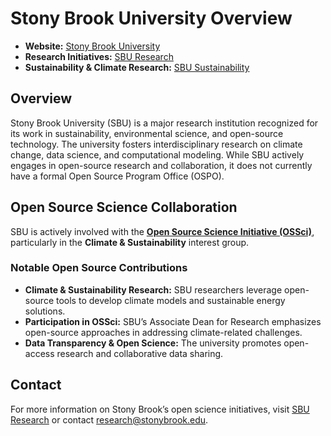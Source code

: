 # Stony Brook University Overview

- **Website:** [Stony Brook University](https://www.stonybrook.edu/)
- **Research Initiatives:** [SBU Research](https://www.stonybrook.edu/commcms/research/)
- **Sustainability & Climate Research:** [SBU Sustainability](https://www.stonybrook.edu/commcms/sustainability/)

## Overview  

Stony Brook University (SBU) is a major research institution recognized for its work in sustainability, environmental science, and open-source technology. The university fosters interdisciplinary research on climate change, data science, and computational modeling. While SBU actively engages in open-source research and collaboration, it does not currently have a formal Open Source Program Office (OSPO).

## Open Source Science Collaboration  

SBU is actively involved with the **[Open Source Science Initiative (OSSci)](https://www.opensource.science/)**, particularly in the **Climate & Sustainability** interest group.

### Notable Open Source Contributions  

- **Climate & Sustainability Research:** SBU researchers leverage open-source tools to develop climate models and sustainable energy solutions.
- **Participation in OSSci:** SBU’s Associate Dean for Research emphasizes open-source approaches in addressing climate-related challenges.
- **Data Transparency & Open Science:** The university promotes open-access research and collaborative data sharing.

## Contact  

For more information on Stony Brook’s open science initiatives, visit [SBU Research](https://www.stonybrook.edu/commcms/research/) or contact [research@stonybrook.edu](mailto:research@stonybrook.edu).
